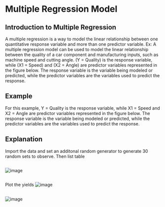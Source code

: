 # Multiple Regression Model
## Introduction to Multiple Regression
A multiple regression is a way to model the linear relationship between one quantitative response variable and more than one predictor variable. Ex: A multiple regression model can be used to model the linear relationship between the quality of a car component and manufacturing inputs, such as machine speed and cutting angle. (Y = Quality) is the response variable, while (X1 = Speed) and (X2 = Angle) are predictor variables represented in the figure below. The response variable is the variable being modeled or predicted, while the predictor variables are the variables used to predict the response.

## Example
For this example, Y = Quality is the response variable, while X1 = Speed and X2 = Angle are predictor variables represented in the figure below. The response variable is the variable being modeled or predicted, while the predictor variables are the variables used to predict the response.

## Explanation
Import the data and set an additonal random generator to generate 30 random sets to observe. Then list table
##
![image](https://user-images.githubusercontent.com/75659218/195444389-166a72ba-ea6a-4536-8f61-78534f4c26ea.png)
##
##
Plot the yields
![image](https://user-images.githubusercontent.com/75659218/195444476-c9d785b9-6cce-41d6-bf94-713d3ecdaceb.png)
##
![image](https://user-images.githubusercontent.com/75659218/195444543-a511c65c-e472-4ff9-bf07-9bcae826bf41.png)
##
##



